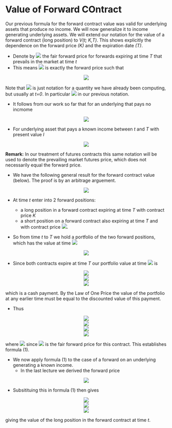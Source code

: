 # Value of Forward COntract
Our previous formula for the forward contract value was valid for underlying assets that produce no income. We will now generalize it to income generating underlying assets. We will extend our notation for the value of a forward contract (long position) to _V(t; K,T)_. This shows explicitly the dependence on the forward price _(K)_ and the expiration date _(T)_. 
- Denote by <img src="https://render.githubusercontent.com/render/math?math=K_T(t)"> the fair forward price for forwards expiring at time _T_ that prevails in the market at time _t_
- This means <img src="https://render.githubusercontent.com/render/math?math=K_T(t)"> is exactly the forward price such that

<p align="center">
<img src="https://render.githubusercontent.com/render/math?math=V(t %3B K_T(t), T) = 0">
</p>

Note that <img src="https://render.githubusercontent.com/render/math?math=K_T(t)"> is just notation for a quantity we have already been computing, but usually at _t=0_. In particular <img src="https://render.githubusercontent.com/render/math?math=K_T = K_T(0)"> in our previous notation.

- It follows from our work so far that for an underlying that pays no incmome

<p align="center">
<img src="https://render.githubusercontent.com/render/math?math=K_T(t) = e^{r(T-t)}S(t)">
</p>

- For underlying asset that pays a known income between _t_ and _T_ with present value _I_

<p align="center">
<img src="https://render.githubusercontent.com/render/math?math=K_T(t) = (S(t) - I(t))e^{r(T-t)}">
</p>

__Remark:__ In our treatment of futures contracts this same notation will be used to denote the prevailing market futures price, which does not necessarily equal the forward price.

- We have the following general result for the forward contract value (below). The proof is by an arbitrage arguement. 

<p align="center">
<img src="https://render.githubusercontent.com/render/math?math=V(t %3B K, T) = (K_T(t) -K)e^{-r(T-t)}\:\:\:\:\:(1)">
</p>

- At time _t_ enter into 2 forward positions:
  - a long position in a forward contract expiring at time _T_ with contract price _K_
  - a short position on a forward contract also expiring at time _T_ and with contract price <img src="https://render.githubusercontent.com/render/math?math=K_T(t)">.

- So from time _t_ to _T_ we hold a portfolio of the two forward positions, which has the value at time <img src="https://render.githubusercontent.com/render/math?math=\tau (t \le \tau \le T)">

<p align="center">
<img src="https://render.githubusercontent.com/render/math?math=V(\tau %3B K, T) - V(\tau %3B K_T(t), T)">
</p>

- Since both contracts expire at time  _T_ our portfolio value at time <img src="https://render.githubusercontent.com/render/math?math=\tau = T)"> is

<p align="center">
<img src="https://render.githubusercontent.com/render/math?math=V(T %3B K, T) - V(T %3B K_T(t), T)"><br>
  <img src="https://render.githubusercontent.com/render/math?math==S(T) -K -(S(T) - K_T(t))"><br>
  <img src="https://render.githubusercontent.com/render/math?math=K_T(t) - K"><br>
</p>

  which is a cash payment. By the Law of One Price the value of the portfolio at any earlier time must be equal to the discounted value of this payment.
  
- Thus

<p align="center">
<img src="https://render.githubusercontent.com/render/math?math=V(t %3B K, T) - V(t %3B K_T(t), T) = (K_T(t) - K)e^{-r(T-t)}"><br>
  <img src="https://render.githubusercontent.com/render/math?math=as\:\: V(t %3B K_T(t), T) = 0"><br>
  <img src="https://render.githubusercontent.com/render/math?math=V(t %3B K, T) - 0 = (K_T(t) - K)e^{-r(T-t)}"><br>
  <img src="https://render.githubusercontent.com/render/math?math=V(t %3B K, T) = (K_T(t) - K)e^{-r(T-t)}"><br>
</p>

  where <img src="https://render.githubusercontent.com/render/math?math=V(t %3B K(t), T) = 0"> since <img src="https://render.githubusercontent.com/render/math?math=K_T(t)"> is the fair forward price for this contract. This establishes formula (1). 
  
- We now apply formula (1) to the case of a forward on an underlying generating a known income.
  - In the last lecture we derived the forward price

<p align="center">
<img src="https://render.githubusercontent.com/render/math?math=K_T(t) = (S(t) - I(t)) e^{r(T-t)}">
</p>

  - Subsitituing this in formula (1) then gives

<p align="center">
<img src="https://render.githubusercontent.com/render/math?math=V(t) = (K_T(t) - K) e^{-r(T-t)}"><br>
  <img src="https://render.githubusercontent.com/render/math?math=V(t) = ((S(t) - I(t))e^{r(T-t) - K)e^{-r(T-t)"><br>
  <img src="https://render.githubusercontent.com/render/math?math=V(t) = S(t) - I(t) - Ke^{-r(T-t)"><br>
</p>

  giving the value of the long position in the forward contract at time _t_.

</p>
